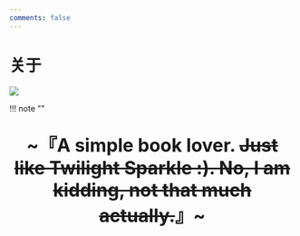 ```yaml
---
comments: false
---
```


# 关于

![](https://s2.loli.net/2024/04/27/S26gLkTaY9NoZBs.jpg)


!!! note "" 
    <br><br>
    <div align="center" style="font-size:32px;font-weight:bold">
        ~『A simple book lover. <s>Just like Twilight Sparkle :). No, I am kidding, not that much actually.</s>』~
    </div>
    <br><br>
